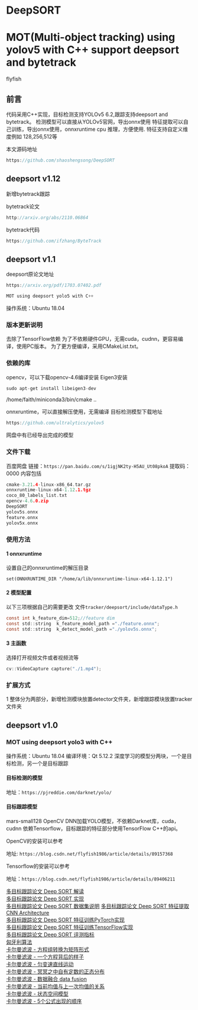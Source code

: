 # DeepSORT

# MOT(Multi-object tracking) using yolov5 with C++ support deepsort and bytetrack


flyfish

## 前言
代码采用C++实现，目标检测支持YOLOv5 6.2,跟踪支持deepsort and bytetrack。
检测模型可以直接从YOLOv5官网，导出onnx使用
特征提取可以自己训练，导出onnx使用，onnxruntime cpu 推理，方便使用.
特征支持自定义维度例如 128,256,512等

本文源码地址

```c
https://github.com/shaoshengsong/DeepSORT
```

## deepsort v1.12
新增bytetrack跟踪

bytetrack论文
```c
http://arxiv.org/abs/2110.06864
```

bytetrack代码
```c
https://github.com/ifzhang/ByteTrack
```

## deepsort v1.1
deepsort原论文地址 

```c
https://arxiv.org/pdf/1703.07402.pdf
```


```c
MOT using deepsort yolo5 with C++
```

操作系统：Ubuntu 18.04
### 版本更新说明

去除了TensorFlow依赖
为了不依赖硬件GPU，无需cuda，cudnn，更容易编译，使用PC版本。
为了更方便编译，采用CMakeList.txt。


### 依赖的库
opencv，可以下载opencv-4.6编译安装
Eigen3安装

```c
sudo apt-get install libeigen3-dev
```

/home/faith/miniconda3/bin/cmake ..

onnxruntime，可以直接解压使用，无需编译
目标检测模型下载地址

```c
https://github.com/ultralytics/yolov5
```

网盘中有已经导出完成的模型

### 文件下载
百度网盘 
链接：`https://pan.baidu.com/s/1igjNK2ty-H5AU_Ut08pkoA` 
提取码：0000
内容包括

```c
cmake-3.21.4-linux-x86_64.tar.gz  
onnxruntime-linux-x64-1.12.1.tgz
coco_80_labels_list.txt           
opencv-4.6.0.zip
DeepSORT                          
yolov5s.onnx
feature.onnx                      
yolov5x.onnx
```


### 使用方法
#### 1 onnxruntime
设置自己的onnxruntime的解压目录

```
set(ONNXRUNTIME_DIR "/home/a/lib/onnxruntime-linux-x64-1.12.1")
```


#### 2 模型配置
以下三项根据自己的需要更改
文件`tracker/deepsort/include/dataType.h`
```c
const int k_feature_dim=512;//feature dim
const std::string  k_feature_model_path ="./feature.onnx";
const std::string  k_detect_model_path ="./yolov5s.onnx";
```

#### 3 主函数
选择打开视频文件或者视频流等

```c
cv::VideoCapture capture("./1.mp4");
```

### 扩展方式
1 整体分为两部分，新增检测模块放置detector文件夹，新增跟踪模块放置tracker文件夹

## deepsort v1.0
### MOT using deepsort yolo3 with C++
操作系统：Ubuntu 18.04
编译环境：Qt 5.12.2
深度学习的模型分两块，一个是目标检测，另一个是目标跟踪
#### 目标检测的模型
地址：`https://pjreddie.com/darknet/yolo/`


#### 目标跟踪模型
mars-small128 
OpenCV DNN加载YOLO模型，不依赖Darknet库，cuda，cudnn
依赖Tensorflow，目标跟踪的特征部分使用TensorFlow C++的api。

OpenCV的安装可以参考


地址:  `https://blog.csdn.net/flyfish1986/article/details/89157368`


Tensorflow的安装可以参考

地址：`https://blog.csdn.net/flyfish1986/article/details/89406211`




[多目标跟踪论文 Deep SORT 解读](https://flyfish.blog.csdn.net/article/details/89852370)  
[多目标跟踪论文 Deep SORT 实现](https://flyfish.blog.csdn.net/article/details/90034289)  
[多目标跟踪论文 Deep SORT 数据集说明](https://flyfish.blog.csdn.net/article/details/90070639) 
[多目标跟踪论文 Deep SORT 特征提取CNN Architecture](https://flyfish.blog.csdn.net/article/details/90642532)  
[多目标跟踪论文 Deep SORT 特征训练PyTorch实现](https://flyfish.blog.csdn.net/article/details/90702620)              
[多目标跟踪论文 Deep SORT 特征训练TensorFlow实现](https://flyfish.blog.csdn.net/article/details/90379444)  
[多目标跟踪论文 Deep SORT 评测指标](https://flyfish.blog.csdn.net/article/details/90200171)  
[匈牙利算法](https://flyfish.blog.csdn.net/article/details/104298521)  
[卡尔曼滤波 - 方程组转换为矩阵形式](https://flyfish.blog.csdn.net/article/details/118635703)  
[卡尔曼滤波 - 一个方程背后的样子](https://flyfish.blog.csdn.net/article/details/118636055)  
[卡尔曼滤波 - 匀变速直线运动](https://flyfish.blog.csdn.net/article/details/118613382)  
[卡尔曼滤波 - 冥冥之中自有定数的正态分布](https://flyfish.blog.csdn.net/article/details/116067569)  
[卡尔曼滤波 - 数据融合 data fusion](https://flyfish.blog.csdn.net/article/details/118613307)  
[卡尔曼滤波 - 当前均值与上一次均值的关系](https://flyfish.blog.csdn.net/article/details/117931292)  
[卡尔曼滤波 - 状态空间模型](https://flyfish.blog.csdn.net/article/details/118636364)  
[卡尔曼滤波 - 5个公式出现的顺序](https://flyfish.blog.csdn.net/article/details/118709808)  


